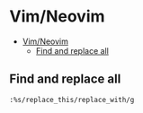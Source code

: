 # Vim/Neovim
<!--ts-->
* [Vim/Neovim](vim.md#vimneovim)
   * [Find and replace all](vim.md#find-and-replace-all)

<!-- Added by: runner, at: Mon Jul 19 07:09:04 UTC 2021 -->

<!--te-->

## Find and replace all
```vim
:%s/replace_this/replace_with/g
```

